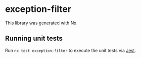 # exception-filter

This library was generated with [Nx](https://nx.dev).

## Running unit tests

Run `nx test exception-filter` to execute the unit tests via [Jest](https://jestjs.io).
